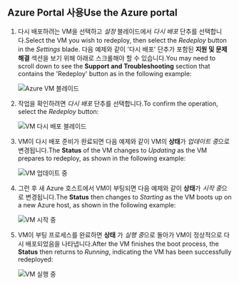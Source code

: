 ## <a name="use-the-azure-portal"></a><span data-ttu-id="36278-101">Azure Portal 사용</span><span class="sxs-lookup"><span data-stu-id="36278-101">Use the Azure portal</span></span>
1. <span data-ttu-id="36278-102">다시 배포하려는 VM을 선택하고 *설정* 블레이드에서 *다시 배포* 단추를 선택합니다.</span><span class="sxs-lookup"><span data-stu-id="36278-102">Select the VM you wish to redeploy, then select the *Redeploy* button in the *Settings* blade.</span></span> <span data-ttu-id="36278-103">다음 예제와 같이 '다시 배포' 단추가 포함된 **지원 및 문제 해결** 섹션을 보기 위해 아래로 스크롤해야 할 수 있습니다.</span><span class="sxs-lookup"><span data-stu-id="36278-103">You may need to scroll down to see the **Support and Troubleshooting** section that contains the 'Redeploy' button as in the following example:</span></span>
   
    ![Azure VM 블레이드](./media/virtual-machines-common-redeploy-to-new-node/vmoverview.png)
2. <span data-ttu-id="36278-105">작업을 확인하려면 *다시 배포* 단추를 선택합니다.</span><span class="sxs-lookup"><span data-stu-id="36278-105">To confirm the operation, select the *Redeploy* button:</span></span>
   
    ![VM 다시 배포 블레이드](./media/virtual-machines-common-redeploy-to-new-node/redeployvm.png)
3. <span data-ttu-id="36278-107">VM이 다시 배포 준비가 완료되면 다음 예제와 같이 VM의 **상태**가 *업데이트 중*으로 변경됩니다.</span><span class="sxs-lookup"><span data-stu-id="36278-107">The **Status** of the VM changes to *Updating* as the VM prepares to redeploy, as shown in the following example:</span></span>
   
    ![VM 업데이트 중](./media/virtual-machines-common-redeploy-to-new-node/vmupdating.png)
4. <span data-ttu-id="36278-109">그런 후 새 Azure 호스트에서 VM이 부팅되면 다음 예제와 같이 **상태**가 *시작 중*으로 변경됩니다.</span><span class="sxs-lookup"><span data-stu-id="36278-109">The **Status** then changes to *Starting* as the VM boots up on a new Azure host, as shown in the following example:</span></span>
   
    ![VM 시작 중](./media/virtual-machines-common-redeploy-to-new-node/vmstarting.png)
5. <span data-ttu-id="36278-111">VM이 부팅 프로세스를 완료하면 **상태** 가 *실행 중*으로 돌아가 VM이 정상적으로 다시 배포되었음을 나타냅니다.</span><span class="sxs-lookup"><span data-stu-id="36278-111">After the VM finishes the boot process, the **Status** then returns to *Running*, indicating the VM has been successfully redeployed:</span></span>
   
    ![VM 실행 중](./media/virtual-machines-common-redeploy-to-new-node/vmrunning.png)


